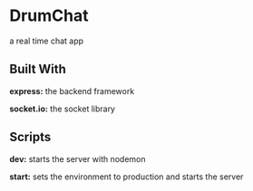 # DrumChat
a real time chat app

## Built With
**express:** the backend framework

**socket.io:** the socket library

## Scripts
**dev:** starts the server with nodemon

**start:** sets the environment to production and starts the server